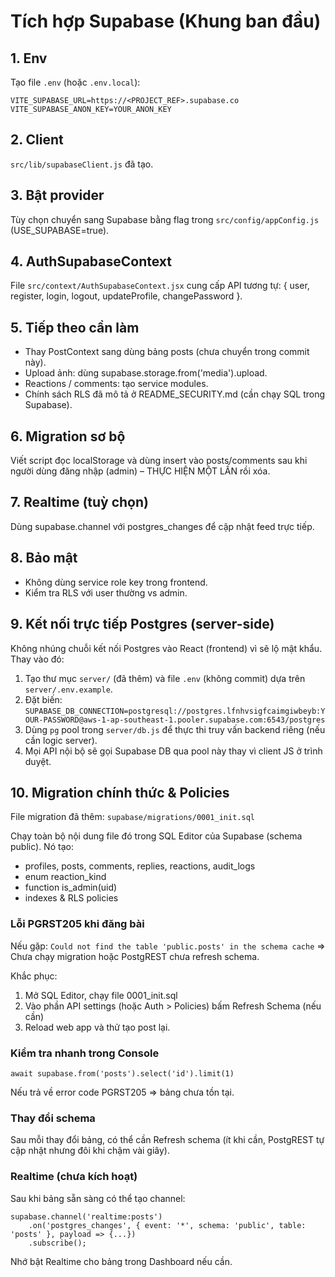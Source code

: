 # Tích hợp Supabase (Khung ban đầu)

## 1. Env
Tạo file `.env` (hoặc `.env.local`):
```
VITE_SUPABASE_URL=https://<PROJECT_REF>.supabase.co
VITE_SUPABASE_ANON_KEY=YOUR_ANON_KEY
```

## 2. Client
`src/lib/supabaseClient.js` đã tạo.

## 3. Bật provider
Tùy chọn chuyển sang Supabase bằng flag trong `src/config/appConfig.js` (USE_SUPABASE=true).

## 4. AuthSupabaseContext
File `src/context/AuthSupabaseContext.jsx` cung cấp API tương tự: { user, register, login, logout, updateProfile, changePassword }.

## 5. Tiếp theo cần làm
- Thay PostContext sang dùng bảng posts (chưa chuyển trong commit này).
- Upload ảnh: dùng supabase.storage.from('media').upload.
- Reactions / comments: tạo service modules.
- Chính sách RLS đã mô tả ở README_SECURITY.md (cần chạy SQL trong Supabase).

## 6. Migration sơ bộ
Viết script đọc localStorage và dùng insert vào posts/comments sau khi người dùng đăng nhập (admin) – THỰC HIỆN MỘT LẦN rồi xóa.

## 7. Realtime (tuỳ chọn)
Dùng supabase.channel với postgres_changes để cập nhật feed trực tiếp.

## 8. Bảo mật
- Không dùng service role key trong frontend.
- Kiểm tra RLS với user thường vs admin.

## 9. Kết nối trực tiếp Postgres (server-side)
Không nhúng chuỗi kết nối Postgres vào React (frontend) vì sẽ lộ mật khẩu. Thay vào đó:
1. Tạo thư mục `server/` (đã thêm) và file `.env` (không commit) dựa trên `server/.env.example`.
2. Đặt biến: `SUPABASE_DB_CONNECTION=postgresql://postgres.lfnhvsigfcaimgiwbeyb:YOUR-PASSWORD@aws-1-ap-southeast-1.pooler.supabase.com:6543/postgres`
3. Dùng `pg` pool trong `server/db.js` để thực thi truy vấn backend riêng (nếu cần logic server).
4. Mọi API nội bộ sẽ gọi Supabase DB qua pool này thay vì client JS ở trình duyệt.

## 10. Migration chính thức & Policies

File migration đã thêm: `supabase/migrations/0001_init.sql`

Chạy toàn bộ nội dung file đó trong SQL Editor của Supabase (schema public). Nó tạo:
- profiles, posts, comments, replies, reactions, audit_logs
- enum reaction_kind
- function is_admin(uid)
- indexes & RLS policies

### Lỗi PGRST205 khi đăng bài
Nếu gặp: `Could not find the table 'public.posts' in the schema cache`
=> Chưa chạy migration hoặc PostgREST chưa refresh schema.

Khắc phục:
1. Mở SQL Editor, chạy file 0001_init.sql
2. Vào phần API settings (hoặc Auth > Policies) bấm Refresh Schema (nếu cần)
3. Reload web app và thử tạo post lại.

### Kiểm tra nhanh trong Console
```
await supabase.from('posts').select('id').limit(1)
```
Nếu trả về error code PGRST205 => bảng chưa tồn tại.

### Thay đổi schema
Sau mỗi thay đổi bảng, có thể cần Refresh schema (ít khi cần, PostgREST tự cập nhật nhưng đôi khi chậm vài giây).

### Realtime (chưa kích hoạt)
Sau khi bảng sẵn sàng có thể tạo channel:
```
supabase.channel('realtime:posts')
	.on('postgres_changes', { event: '*', schema: 'public', table: 'posts' }, payload => {...})
	.subscribe();
```
Nhớ bật Realtime cho bảng trong Dashboard nếu cần.


